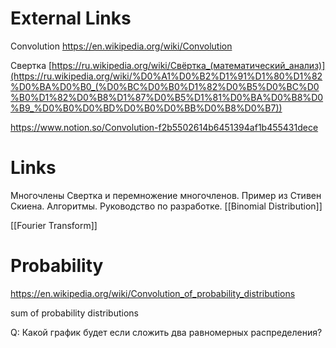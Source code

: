 

# External Links

Convolution
https://en.wikipedia.org/wiki/Convolution

Свертка
[https://ru.wikipedia.org/wiki/Свёртка_(математический_анализ)](https://ru.wikipedia.org/wiki/%D0%A1%D0%B2%D1%91%D1%80%D1%82%D0%BA%D0%B0_(%D0%BC%D0%B0%D1%82%D0%B5%D0%BC%D0%B0%D1%82%D0%B8%D1%87%D0%B5%D1%81%D0%BA%D0%B8%D0%B9_%D0%B0%D0%BD%D0%B0%D0%BB%D0%B8%D0%B7))

https://www.notion.so/Convolution-f2b5502614b6451394af1b455431dece

# Links

Многочлены
Свертка и перемножение многочленов.
Пример из Стивен Скиена. Алгоритмы. Руководство по разработке.
[[Binomial Distribution]]

[[Fourier Transform]]

# Probability

https://en.wikipedia.org/wiki/Convolution_of_probability_distributions

sum of probability distributions

Q:
Какой график будет если сложить два равномерных распределения?